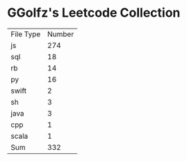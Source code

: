 # GGolfz's Leetcode Collection

<table><tr><td>File Type</td><td>Number</td></tr><tr><td>js</td><td>274</td></tr><tr><td>sql</td><td>18</td></tr><tr><td>rb</td><td>14</td></tr><tr><td>py</td><td>16</td></tr><tr><td>swift</td><td>2</td></tr><tr><td>sh</td><td>3</td></tr><tr><td>java</td><td>3</td></tr><tr><td>cpp</td><td>1</td></tr><tr><td>scala</td><td>1</td></tr><tr><td>Sum</td><td>332</td></tr></table>